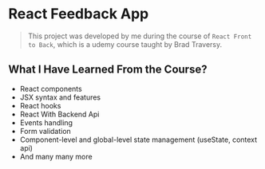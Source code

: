 # React Feedback App

> This project was developed by me during the course of `React Front to Back`, which is a udemy course taught by Brad Traversy.

## What I Have Learned From the Course?

- React components
- JSX syntax and features
- React hooks
- React With Backend Api
- Events handling
- Form validation
- Component-level and global-level state management (useState, context api)
- And many many more
